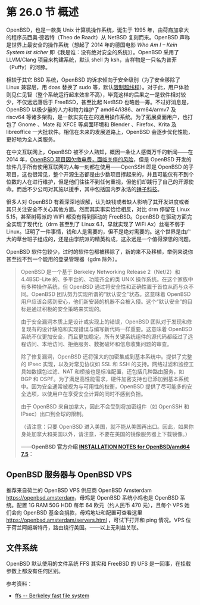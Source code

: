 # 第 26.0 节 概述

OpenBSD，也是一款类 Unix 计算机操作系统，诞生于 1995 年，由荷裔加拿大的程序员西奥·德若特（Theo de Raadt）从 NetBSD 复刻而来。OpenBSD 声称是世界上最安全的操作系统（想起了 2014 年的德国电影 *Who Am I – Kein System ist sicher* 即《我是谁：没有绝对安全的系统》）。OpenBSD 采用了 LLVM/Clang 项目来构建系统，默认 shell 为 ksh，吉祥物是一只名为普菲（Puffy）的河豚。

相较于其它 BSD 系统，OpenBSD 的诉求倾向于安全级别（为了安全移除了 Linux 兼容层，用 doas 替换了 sudo 等，默认[限制超线程](https://marc.info/?l=openbsd-tech&m=153504937925732&w=2)）。对于此，用户体验则见仁见智（整个系统运行起来效率不高），毕竟这样的后果之一是软件相对较少，不仅远远落后于 FreeBSD，甚至比起 NetBSD 也略逊一筹。不过好消息是，OpenBSD 以极少量的人力和物力维护了 amd64/i386、arm64/armv7 及 riscv64 等诸多架构，是一款实实在在的通用操作系统。为了拓展桌面用户，也打包了 Gnome 、Mate 和 XFCE 等桌面环境和 Blender 、Firefox、Krita 及 libreoffice 一大批软件。相信在未来的发展道路上，OpenBSD 会逐步优化性能，更好地为全人类服务。

在中文互联网上，OpenBSD 被不少人熟知，概因一条让人感慨万千的新闻——在 2014 年，[OpenBSD 项目因欠缴电费，面临关停的风险](https://marc.info/?l=openbsd-misc&m=138972987203440&w=2)，但是 OpenBSD 开发的软件几乎所有使用互联网的人每一刻都在使用——OpenSSH 即是 OpenBSD 的子项目，这也很常见，整个开源生态都是由少数项目撑起来的，并且可能仅有不到个位数的人在进行维护，但是他们往往不到任何重视，但他们却践行了自己的开源使命。而后不少公司对其施以援手，其中包括国内罗永浩的[锤子科技](https://undeadly.org/cgi?action=article&sid=20161123193708)。

很多人对 OpenBSD 有着深深地误解，认为缺钱或者缺人影响了其开发进度或者其只关注安全不关心其他方面。然而其实事实恰恰相反，对比 drm 停留在 Linux 5.15，甚至树莓派的 WIFI 都没有得到驱动的 FreeBSD。OpenBSD 在驱动方面完全实现了现代化（drm 甚至到了 Linux 6.1，早就实现了 WiFi Ax）丝毫不弱于 Linux。证明了一件事情，钱和人是需要的，但不是绝对需要的。这个世界是由广大的草台班子组成的，还是由学院派的精英构成，这永远是一个值得深思的问题。

OpenBSD 软件包较少，过时的软件包都被移除了，新的来不及移植，举例来说你甚至找不到一个能用的登录管理器（gdm 除外）。



>OpenBSD 是一个基于 Berkeley Networking Release 2（Net/2）和 4.4BSD-Lite 的、多平台的、功能齐全的类 UNIX 操作系统。在这个家族中有多种操作系统，但 OpenBSD 通过将安全性和正确性置于首位从而与众不同。OpenBSD 团队努力实现所谓的“默认安全”状态。这意味着 OpenBSD 用户应该会感到安心，他们新安装的机器不会被入侵。这个“默认安全”的目标是通过积极的安全策略来实现的。
>
>由于安全漏洞本质上是设计或实现上的错误，OpenBSD 团队对于发现和修复现有的设计缺陷和实现错误与编写新代码一样重要。这意味着 OpenBSD 系统不仅更加安全，而且更加稳定。所有关键系统组件的源代码都经过了远程访问、本地访问、拒绝服务、数据破坏和信息收集问题的审查。
>
>除了修复漏洞，OpenBSD 还将强大的加密集成到基本系统中。提供了完整的 IPsec 实现，以及对常见协议如 SSL 和 SSH 的支持。网络过滤和监控工具如数据包过滤、NAT 和桥接也是标准配置，还包括几种路由服务，如 BGP 和 OSPF。为了满足高性能需求，硬件加密支持也已添加到基本系统中。因为安全通常被视为与可用性的权衡，OpenBSD 提供了尽可能多的安全选项，以使用户在享受安全计算的同时不感到负担。
>
>由于 OpenBSD 来自加拿大，因此不会受到将加密组件（如 OpenSSH 和 IPsec）出口到全球的限制。
>
>（请注意：只要 OpenBSD 进入美国，就不能从美国再出口。因此，如果你身处加拿大和美国以外，请注意，不要在美国的镜像服务器上下载镜像。）
>
>——**OpenBSD 官方介绍 [INSTALLATION NOTES for OpenBSD/amd64 7.5](https://cdn.openbsd.org/pub/OpenBSD/7.5/amd64/INSTALL.amd64)：**


## OpenBSD 服务器与 OpenBSD VPS

推荐来自荷兰的 OpenBSD VPS 供应商 OpenBSD Amsterdam <https://openbsd.amsterdam>，母鸡是 OpenBSD 系统小鸡也是 OpenBSD 系统。配置 1G RAM 50G HDD 每年 64 欧元（约人民币 470 元），且每个 VPS 她们会向 OpenBSD 基金会捐款，母鸡地址和配置可查看这里 <https://openbsd.amsterdam/servers.html> ，可试下打开和 ping 情况。VPS 位于荷兰阿姆斯特丹，路由绕行美国。——以上无利益关联。

## 文件系统

OpenBSD 默认使用的文件系统 FFS 其实和 FreeBSD 的 UFS 是一回事，在挂载参数上都没有任何区别。

参考资料：

- [ffs -- Berkeley fast file system](https://man.freebsd.org/cgi/man.cgi?ffs(7))

